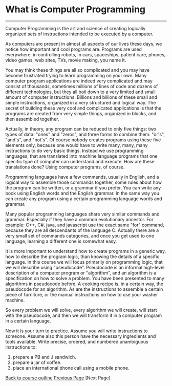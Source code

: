 # What is Computer Programming
---
Computer Programming is the art and science of creating logically organized sets of instructions intended to be executed by a computer.

As computers are present in almost all aspects of our lives these days, we notice how important and cool programs are. 
Programs are used everywhere: in controlling robots, in cars, spaceships, patient care, phones, video games, web sites, TVs, movie making, 
you name it.

You may think these things are all so complicated and you may have become frustrated trying to learn programming on your own. Many 
computer program applications are indeed very complicated and may consist of thousands, sometimes millions of lines of code and dozens 
of different technologies, but they all boil down to a very limited and small amount of computer instructions. Billions and billions 
of these small and simple instructions, organized in a very structured and logical way. The secret of building these very cool and 
complicated applications is that the programs are created from very simple things, organized in blocks, and then assembled together. 

Actually, in theory, any program can be reduced to only five things: two types of data: "ones" and "zeros", and three forms to combine 
them: "or's", "and's", and "not's". Of course nobody creates programs using these five elements only, because one would have to write 
many, many, many instructions to do very basic things. Instead we use programming languages, that are translated into machine language 
programs that one specific type of computer can understand and execute. How are these translations done? Using computer programs, of 
course.

Programming languages have a few commands, usually in English, and a logical way to assemble those commands together, some rules about
how the program can be written, or a grammar if you prefer. You can write any book using English words and the English grammar. In the
same way you can create any program using a certain programming language words and grammar.

Many popular programming languages share very similar commands and grammar. Especially if they have a common evolutionary ancestor. For 
example: C++, C#, java, and javascript use the exact same "for" command, because they are all descendants of the language C. Actually 
there are a very small set of commands categories, and once you get used to one language, learning a different one is somewhat easy.

It is more important to understand how to create programs in a generic way, how to describe the program logic, than knowing the details
of a specific language. In this course we will focus primarily on programming logic, that we will describe using "pseudocode". Pseudocode
is an informal high-level description of a computer program or "algorithm", and an algorithm is a specification on how to solve a problem. 
You have been presented to many algorithms in pseudocode before. A cooking recipe is, in a certain way, the pseudocode for an algorithm.
As are the instructions to assemble a certain piece of furniture, or the manual instructions on how to use your washer machine.

So every problem we will solve, every algorithm we will create, will start with the pseudocode, and then we will transform it in a 
computer program in a certain language.

Now it is your turn to practice. Assume you will write instructions to someone. Assume also this person have the necessary ingredients 
and tools available. Write precise, ordered, and numbered unambiguous instructions to:
1. prepare a PB and J sandwich.
2. prepare a jar of coffee.
3. place an international phone call using a mobile phone.

[Back to course outline](https://github.com/mbarsott/LearnProgrammingWithJavascript/blob/master/README.md)     [Previous Page](https://github.com/mbarsott/LearnProgrammingWithJavascript/blob/master/README.md)     [Next Page]
